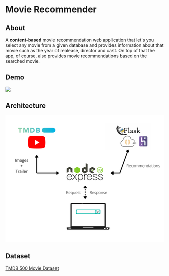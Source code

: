 <div alig="center">
  <h1>Movie Recommender</h1>
</div>

## About
A <strong>content-based</strong> movie recommendation web application that let's you select any movie from a given database and provides information about that movie such as the year of realease, director and cast. On top of that the app, of course, also provides movie recommendations based on the searched movie.

## Demo
<img src="./readme-assets/movie-recommender-demo.gif">

## Architecture
<img src="./readme-assets/Movie%20Recommender%20Architecture.png" alt="architecture">

## Dataset
<a href="https://www.kaggle.com/tmdb/tmdb-movie-metadata" rel="nofollow">TMDB 500 Movie Dataset</a>